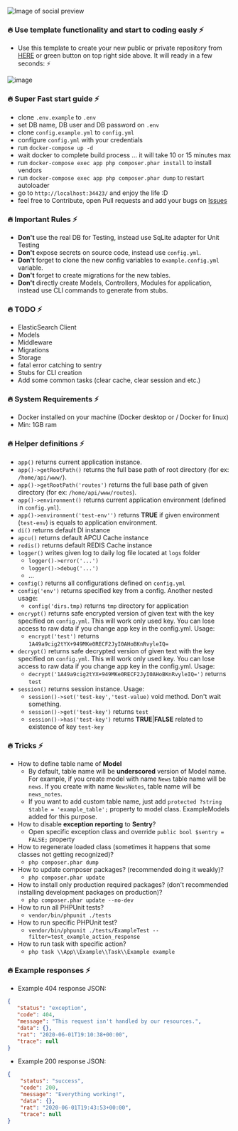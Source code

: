![Image of social preview](https://repository-images.githubusercontent.com/268621114/57358980-a465-11ea-957a-95de816a149e)

### 🔥 Use template functionality and start to coding easly ⚡
 
 * Use this template to create your new public or private repository from [HERE](https://github.com/samirmh-dev/phalcon4-template/generate) or green button on top right side above. It will ready in a few seconds: ⚡
 
 ![image](https://user-images.githubusercontent.com/54883542/83452381-a5e52280-a469-11ea-9acb-967dd64eb483.png)

### 🔥 Super Fast start guide ⚡
 * clone `.env.example` to `.env`
 * set DB name, DB user and DB password on `.env`
 * clone `config.example.yml` to `config.yml` 
 * configure `config.yml` with your credentials
 * run `docker-compose up -d`
 * wait docker to complete build process ... it will take 10 or 15 minutes max
 * run `docker-compose exec app php composer.phar install` to install vendors
 * run `docker-compose exec app php composer.phar dump` to restart autoloader
 * go to `http://localhost:34423/` and enjoy the life :D 
 * feel free to Contribute, open Pull requests and add your bugs on [Issues](https://github.com/samirmh-dev/phalcon4-template/issues)
 
### 🔥 Important Rules ⚡
 * **Don't** use the real DB for Testing, instead use SqLite adapter for Unit Testing
 * **Don't** expose secrets on source code, instead use `config.yml`.
 * **Don't** forget to clone the new config variables to `example.config.yml` variable.
 * **Don't** forget to create migrations for the new tables.
 * **Don't** directly create Models, Controllers, Modules for application, instead use CLI commands to generate from stubs.
 
### 🔥 TODO ⚡

 * ElasticSearch Client
 * Models
 * Middleware
 * Migrations
 * Storage
 * fatal error catching to sentry
 * Stubs for CLI creation
 * Add some common tasks (clear cache, clear session and etc.)

### 🔥 System Requirements ⚡
 * Docker installed on your machine (Docker desktop or / Docker for linux)
 * Min: 1GB ram
 
### 🔥 Helper definitions ⚡

 * ````app()```` returns current application instance.
 * ````app()->getRootPath()```` returns the full base path of root directory (for ex: `/home/api/www/`).
 * ````app()->getRootPath('routes')```` returns the full base path of given directory (for ex: `/home/api/www/routes`).
 * ````app()->environment()```` returns current application environment (defined in `config.yml`).
 * ````app()->environment('test-env'')```` returns **TRUE** if given environment (`test-env`) is equals to application environment. 
 * ````di()```` returns default DI instance
 * ````apcu()```` returns default APCU Cache instance
 * ````redis()```` returns default REDIS Cache instance
 * ````logger()```` writes given log to daily log file located at `logs` folder
    * `logger()->error('...')` 
    * `logger()->debug('...')`
    * ... 
 * ````config()```` returns all configurations defined on `config.yml`
 * ````config('env')```` returns specified key from a config. Another nested usage:  
    * `config('dirs.tmp)` returns `tmp` directory for application 
 * ````encrypt()```` returns safe encrypted version of given text with the key specified on `config.yml`. This will work only used key. You can lose access to raw data if you change app key in the config.yml. Usage: 
    * `encrypt('test')` returns `1A49a9cig2tYX+949MKe0RECF2JyI0AHoBKnRvyleIQ=`
 * ````decrypt()```` returns safe decrypted version of given text with the key specified on `config.yml`. This will work only used key. You can lose access to raw data if you change app key in the config.yml. Usage: 
    * `decrypt('1A49a9cig2tYX+949MKe0RECF2JyI0AHoBKnRvyleIQ=')` returns `test`
 * ````session()```` returns session instance. Usage: 
    * `session()->set('test-key','test-value)` void method. Don't wait something.
    * `session()->get('test-key')` returns `test`
    * `session()->has('test-key')` returns **TRUE**|**FALSE** related to existence of key `test-key`

### 🔥 Tricks ⚡

 * How to define table name of **Model**
    * By default, table name will be **underscored** version of Model name. For example, if you create model with name `News` table name will be `news`. If you create with name `NewsNotes`, table name will be `news_notes`.
    * If you want to add custom table name, just add `protected ?string $table = 'example_table';` property to model class. ExampleModels added for this purpose. 
 * How to disable **exception reporting** to **Sentry**? 
    * Open specific exception class and override `public bool $sentry = FALSE;` property 
 * How to regenerate loaded class (sometimes it happens that some classes not getting recognized)?
    * `php composer.phar dump`
 * How to update composer packages? (recommended doing it weakly)?
    * `php composer.phar update`
 * How to install only production required packages? (don't recommended installing development packages on production)?
    * `php composer.phar update --no-dev`
 * How to run all PHPUnit tests?
    * `vendor/bin/phpunit ./tests`
 * How to run specific PHPUnit test?
     * `vendor/bin/phpunit ./tests/ExampleTest --filter=test_example_action_response`    
 * How to run task with specific action?
     *  `php task \\App\\Example\\Task\\Example example`   
     
### 🔥 Example responses ⚡ 

 * Example 404 response JSON:
 ````json
{
    "status": "exception",
    "code": 404,
    "message": "This request isn't handled by our resources.",
    "data": {},
    "rat": "2020-06-01T19:10:38+00:00",
    "trace": null
}
````

 * Example 200 response JSON:
````json
{
    "status": "success",
    "code": 200,
    "message": "Everything working!",
    "data": {},
    "rat": "2020-06-01T19:43:53+00:00",
    "trace": null
}
````
